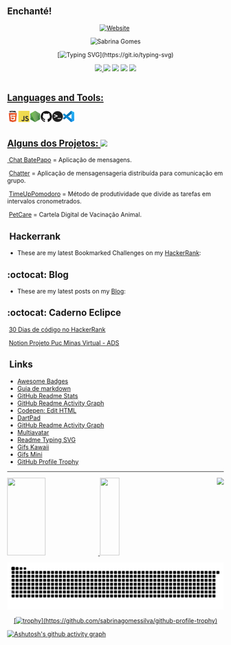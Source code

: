 

## Enchanté! <img src="http://i11.photobucket.com/albums/a168/evelynregly/minigifs/oix.gif" alt="">
<div align="center" dir="auto"> 

[![Website](https://img.shields.io/website?label=SabrinaGomes&style=for-the-badge&url=https://cadernoeclipse.blogspot.com/)](https://cadernoeclipse.blogspot.com/) <img src="http://i11.photobucket.com/albums/a168/evelynregly/minigifs/mini_brasil.gif" alt="">

![Sabrina Gomes](https://1.bp.blogspot.com/-sQ-rAx9u-lA/YU-KC19p4LI/AAAAAAAC3xc/lEJeNl_1PE46siiPrHY1FjVH-G8NpHfNACLcBGAsYHQ/s16000/8df5ef4158d0ed62f8c5ecfde97607fdb0772973da39a3ee5e6b4b0d3255bfef95601890afd80709da39a3ee5e6b4b0d3255bfef95601890afd8070905407cd197971527bb81b74663037342%2B%25281%2529.png)

[![Typing SVG](https://readme-typing-svg.demolab.com?font=Fira+Code&pause=1000&color=9A56F7&center=true&vCenter=true&width=435&lines=Oi%2C+eu+sou+a+Sah!;Moro+no+Brasil+e++atualmente;sou+estudante+de+ADS+-+PUC+Minas.;Estou+aprendendo+a+desenvolver+;em+Java%2C+Javascript+e++;criar+aplica%C3%A7%C3%B5es+com+React+Native.;Eu+t%C3%B4+no+grau%2C+mamis!)](https://git.io/typing-svg)

 </div>


<div align="center" dir="auto"> 
<a href="https://www.instagram.com/sabrinaliddell/" rel="nofollow"><img src="https://camo.githubusercontent.com/acaa286597b43c96dc02b69b90de15a65c52063e31835b763a061cc815f64bac/68747470733a2f2f696d672e736869656c64732e696f2f62616467652f2d496e7374616772616d2d2532334534343035463f7374796c653d666f722d7468652d6261646765266c6f676f3d696e7374616772616d266c6f676f436f6c6f723d7768697465" data-canonical-src="https://img.shields.io/badge/-Instagram-%23E4405F?style=for-the-badge&amp;logo=instagram&amp;logoColor=white" style="max-width: 100%;">
</a><a href="https://www.youtube.com/channel/UC8GwYOGuQf9ne9HjnBq6S-A" rel="nofollow"><img src="https://camo.githubusercontent.com/d79c5549652f9c7690992eb49571d216a70a480681561cbd93bfbfc77c491e54/68747470733a2f2f696d672e736869656c64732e696f2f62616467652f596f75547562652d4646303030303f7374796c653d666f722d7468652d6261646765266c6f676f3d796f7574756265266c6f676f436f6c6f723d7768697465" data-canonical-src="https://img.shields.io/badge/YouTube-FF0000?style=for-the-badge&amp;logo=youtube&amp;logoColor=white" style="max-width: 100%;"></a>
<a href="mailto:gomes.sabrinadasilva@gmail.com"> <img src="https://camo.githubusercontent.com/927d6b3961fa048ff7303daf291cb5869dfa25018997cf8c1373c2f6a85b1458/68747470733a2f2f696d672e736869656c64732e696f2f62616467652f2d476d61696c2d2532333333333f7374796c653d666f722d7468652d6261646765266c6f676f3d676d61696c266c6f676f436f6c6f723d7768697465" data-canonical-src="https://img.shields.io/badge/-Gmail-%23333?style=for-the-badge&amp;logo=gmail&amp;logoColor=white" style="max-width: 100%;"></a>
<a href="https://www.linkedin.com/in/sabrina-gomes-programacao/" rel="nofollow"><img src="https://camo.githubusercontent.com/c00f87aeebbec37f3ee0857cc4c20b21fefde8a96caf4744383ebfe44a47fe3f/68747470733a2f2f696d672e736869656c64732e696f2f62616467652f2d4c696e6b6564496e2d2532333030373742353f7374796c653d666f722d7468652d6261646765266c6f676f3d6c696e6b6564696e266c6f676f436f6c6f723d7768697465" data-canonical-src="https://img.shields.io/badge/-LinkedIn-%230077B5?style=for-the-badge&amp;logo=linkedin&amp;logoColor=white" style="max-width: 100%;"></a> 
 <a href="https://www.linkedin.com/in/sabrina-gomes-programacao/" rel="nofollow"><img src="https://camo.githubusercontent.com/d9d4db0a25f6d41d6ef282c6adc2f9bd5b31201ef00ba580f5a945da4063a937/68747470733a2f2f696d672e736869656c64732e696f2f62616467652f57686174734170702d3235443336363f7374796c653d666f722d7468652d6261646765266c6f676f3d7768617473617070266c6f676f436f6c6f723d7768697465" data-canonical-src="https://img.shields.io/badge/WhatsApp-25D366?style=for-the-badge&amp;logo=whatsapp&amp;logoColor=white" style="max-width: 100%;">
 </div>

<br />

## Languages and Tools:

<img align="left" alt="HTML5" width="26px" src="https://raw.githubusercontent.com/github/explore/80688e429a7d4ef2fca1e82350fe8e3517d3494d/topics/html/html.png" />
<img align="left" alt="JavaScript" width="26px" src="https://raw.githubusercontent.com/github/explore/80688e429a7d4ef2fca1e82350fe8e3517d3494d/topics/javascript/javascript.png" />
<img align="left" alt="Node.js" width="26px" src="https://raw.githubusercontent.com/github/explore/80688e429a7d4ef2fca1e82350fe8e3517d3494d/topics/nodejs/nodejs.png" />
<img align="left" alt="GitHub" width="26px" src="https://raw.githubusercontent.com/github/explore/78df643247d429f6cc873026c0622819ad797942/topics/github/github.png" />
<img align="left" alt="Terminal" width="26px" src="https://raw.githubusercontent.com/github/explore/80688e429a7d4ef2fca1e82350fe8e3517d3494d/topics/terminal/terminal.png" />
<img align="left" alt="Visual Studio Code" width="26px" src="https://raw.githubusercontent.com/github/explore/80688e429a7d4ef2fca1e82350fe8e3517d3494d/topics/visual-studio-code/visual-studio-code.png" />


<br />
<br />



## Alguns dos Projetos: <img src="https://lh3.googleusercontent.com/blogger_img_proxy/AByxGDS3u9w69CZkRWnP5KaOPbud7fj1HmjP4jgTR3VFkJuOJXje1bU5A4-z1bV2pKn0dYNF1dxQVL-d6hm51XjfwEXSFzmquTbAH3AD8J5QOFftO6DCai4vmQ=s0-d">
  
   <img src="http://i11.photobucket.com/albums/a168/evelynregly/minigifs/setinhu.gif" alt=""> [Chat BatePapo](https://github.com/sabrinagomessilva/chatterBatePapo) = Aplicação de mensagens. 
    
  <img src="http://i11.photobucket.com/albums/a168/evelynregly/minigifs/setinhu.gif" alt=""> [Chatter](https://github.com/ICEI-PUC-Minas-PMV-ADS/Chatter) = Aplicação de mensagensageria distribuída para comunicação em grupo. 
  
  <img src="http://i11.photobucket.com/albums/a168/evelynregly/minigifs/setinhu.gif" alt=""> [TimeUpPomodoro](https://github.com/ICEI-PUC-Minas-PMV-ADS/TimeUpPomodoro) = Método de produtividade que divide as tarefas em intervalos cronometrados.
  
  <img src="http://i11.photobucket.com/albums/a168/evelynregly/minigifs/setinhu.gif" alt=""> [PetCare](https://github.com/ICEI-PUC-Minas-PMV-ADS/PetCare-) = Cartela Digital de Vacinação Animal.


## <img src="http://i11.photobucket.com/albums/a168/evelynregly/minigifs/SIXTY-MANGIA1.gif" alt="">  Hackerrank

 - These are my latest Bookmarked Challenges on my [HackerRank](https://www.hackerrank.com/sabrinagomes3?hr_r=1):


## :octocat: Blog 

- These are my latest posts on my [Blog][website]:

## :octocat: Caderno Eclipce

<img src="http://i11.photobucket.com/albums/a168/evelynregly/minigifs/2dedinho.gif" alt=""> [30 Dias de código no HackerRank](https://cadernoeclipse.blogspot.com/search/label/30%20Days%20of%20Code%20HackerRank)

<img src="http://i11.photobucket.com/albums/a168/evelynregly/minigifs/2dedinho.gif" alt=""> [Notion Projeto Puc Minas Virtual - ADS](https://docs.pipz.com/central-de-ajuda/learning-center/guia-basico-de-markdown#open)

## <img src="http://i11.photobucket.com/albums/a168/evelynregly/minigifs/minibrilho.gif" alt="">  Links
- [Awesome Badges](https://dev.to/envoy_/150-badges-for-github-pnk#contact)
- [Guia de markdown](https://docs.pipz.com/central-de-ajuda/learning-center/guia-basico-de-markdown#open)
- [GitHub Readme Stats](https://github.com/anuraghazra/github-readme-stats)
- [GitHub Readme Activity Graph](https://ashutosh00710.github.io/github-readme-activity-graph/)
- [Codepen: Edit HTML](https://codepen.io/pen/)
- [DartPad](https://dartpad.dev/?)
- [GitHub Readme Activity Graph](https://ashutosh00710.github.io/github-readme-activity-graph/)
- [Multiavatar](https:/https://github.com/DenverCoder1/readme-typing-svg/api.multiavatar.com/)
- [Readme Typing SVG ](https://github.com/DenverCoder1/readme-typing-svg)
- [Gifs Kawaii](https:/https://github.com/DenverCoder1/readme-typing-svg/api.multiavatar.com/)
- [Gifs Mini](http://doacoesdapink.no.comunidades.net/lindos-mini-gifs)
- [GitHub Profile Trophy](https://github.com/ryo-ma/github-profile-trophy#filter-by-titles)
---

[website]: https://cadernoeclipse.blogspot.com/
[linkedin]: https://www.linkedin.com/in/sabrina-gomes-programacao/
[Alura]: https://cursos.alura.com.br/user/sabrinagomessilva
[HackerRank]: https://www.hackerrank.com/challenges/bookmarks

 <div>
  <img height="180em" align="right" src="https://user-images.githubusercontent.com/5713670/87202985-820dcb80-c2b6-11ea-9f56-7ec461c497c3.gif" style="max-width: 100%; display: inline-block;" data-target="animated-image.originalImage">
  <a href="https://github.com/sabrinagomessilva">
  <img height="180em" width="42%" src="https://github-readme-stats.vercel.app/api?username=sabrinagomessilva&show_icons=true&theme=dracula&include_all_commits=true&count_private=true"/>
  <img height="180em" width="30%" src="https://github-readme-stats.vercel.app/api/top-langs/?username=sabrinagomessilva&layout=compact&langs_count=7&theme=dracula"/>
 

</div>
 
 
 ![Snake animation](https://github.com/sabrinagomessilva/sabrinagomessilva/blob/output/github-contribution-grid-snake.svg)

 <div align="center" dir="auto"> 

[![trophy](https://github-profile-trophy.vercel.app/?username=sabrinagomessilva&theme=onedark&column=3&margin-w=15&margin-h=15&no-bg=true&rank=-?)](https://github.com/sabrinagomessilva/github-profile-trophy)

 </div>

 [![Ashutosh's github activity graph](https://github-readme-activity-graph.vercel.app/graph?username=sabrinagomessilva&bg_color=100f0f&color=fd12ed&line=e60a4c&point=f2e9f1&area=true&hide_border=true)](https://github.com/ashutosh00710/github-readme-activity-graph)
 
 
 
</div>


<div align="center" dir="auto"> 

<img src="http://i11.photobucket.com/albums/a168/evelynregly/minigifs/a001.gif" alt=""> 

 </div>






